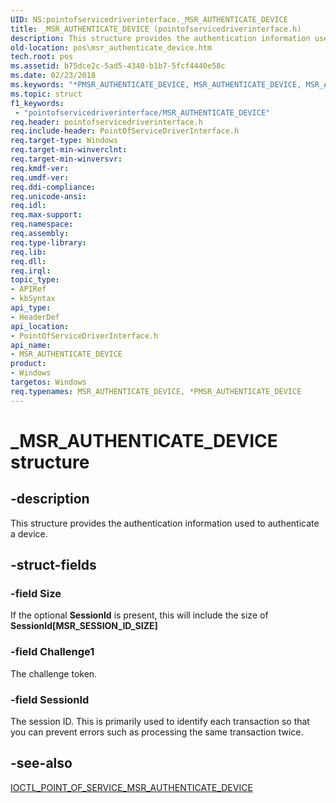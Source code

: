 ```yaml
---
UID: NS:pointofservicedriverinterface._MSR_AUTHENTICATE_DEVICE
title: _MSR_AUTHENTICATE_DEVICE (pointofservicedriverinterface.h)
description: This structure provides the authentication information used to authenticate a device.
old-location: pos\msr_authenticate_device.htm
tech.root: pos
ms.assetid: b75dce2c-5ad5-4340-b1b7-5fcf4440e58c
ms.date: 02/23/2018
ms.keywords: "*PMSR_AUTHENTICATE_DEVICE, MSR_AUTHENTICATE_DEVICE, MSR_AUTHENTICATE_DEVICE structure, PMSR_AUTHENTICATE_DEVICE, PMSR_AUTHENTICATE_DEVICE structure pointer, _MSR_AUTHENTICATE_DEVICE, pointofservicedriverinterface/MSR_AUTHENTICATE_DEVICE, pointofservicedriverinterface/PMSR_AUTHENTICATE_DEVICE, pos.msr_authenticate_device"
ms.topic: struct
f1_keywords:
 - "pointofservicedriverinterface/MSR_AUTHENTICATE_DEVICE"
req.header: pointofservicedriverinterface.h
req.include-header: PointOfServiceDriverInterface.h
req.target-type: Windows
req.target-min-winverclnt: 
req.target-min-winversvr: 
req.kmdf-ver: 
req.umdf-ver: 
req.ddi-compliance: 
req.unicode-ansi: 
req.idl: 
req.max-support: 
req.namespace: 
req.assembly: 
req.type-library: 
req.lib: 
req.dll: 
req.irql: 
topic_type:
- APIRef
- kbSyntax
api_type:
- HeaderDef
api_location:
- PointOfServiceDriverInterface.h
api_name:
- MSR_AUTHENTICATE_DEVICE
product:
- Windows
targetos: Windows
req.typenames: MSR_AUTHENTICATE_DEVICE, *PMSR_AUTHENTICATE_DEVICE
---
```


# _MSR_AUTHENTICATE_DEVICE structure


## -description


This structure provides the authentication information used to authenticate a device.


## -struct-fields




### -field Size

If the optional <b>SessionId</b> is present, this will include the size of <b>SessionId[MSR_SESSION_ID_SIZE]</b>


### -field Challenge1

The challenge token.


### -field SessionId

The session ID. This is primarily used to identify each transaction so that you can prevent errors such as processing the same transaction twice.


## -see-also




<a href="https://docs.microsoft.com/windows-hardware/drivers/ddi/content/pointofservicedriverinterface/ni-pointofservicedriverinterface-ioctl_point_of_service_msr_authenticate_device">IOCTL_POINT_OF_SERVICE_MSR_AUTHENTICATE_DEVICE</a>
 

 

